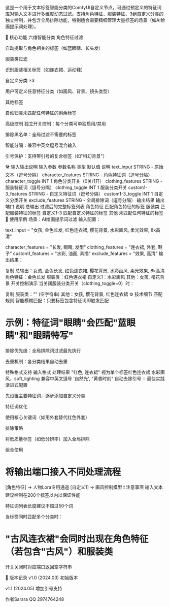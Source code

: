 这是一个用于文本标签智能分类的ComfyUI自定义节点，可通过预定义的特征词库对输入文本进行多维度动态过滤。支持角色特征、服装特征、3组自定义分类的独立控制，并包含全局排除功能，特别适合需要精细管理大量标签的场景（如AI绘画提示词处理）。

🎯 核心功能
六维智能分类
角色特征过滤

自动提取与角色相关的标签（如蓝眼睛、长头发）

服装类过滤

识别服装相关标签（如连衣裙、运动鞋）

自定义分类 ×3

用户可定义任意特征分类（如画风、背景、镜头类型）

其他标签

自动归类未匹配任何特征的剩余标签

高级控制
独立开关控制：每个分类可单独启用/禁用

排除黑名单：全局过滤不需要的标签

智能分隔：兼容中英文逗号混合输入

引号保护：支持带引号的复合标签（如"科幻背景"）

🛠️ 输入输出说明
输入参数
参数名称	类型	默认值	说明
text_input	STRING	-	原始文本（逗号分隔）
character_features	STRING	-	角色特征词（逗号分隔）
character_toggle	INT	1	角色分类开关（0关/1开）
clothing_features	STRING	-	服装特征词（逗号分隔）
clothing_toggle	INT	1	服装分类开关
custom1-3_features	STRING	-	自定义特征词（逗号分隔）
custom1-3_toggle	INT	1	自定义分类开关
exclude_features	STRING	-	全局排除词（逗号分隔）
输出结果
输出端口	说明
总输出	过滤后的完整标签列表
角色特征	匹配角色特征的标签
服装类	匹配服装特征的标签
自定义1-3	匹配自定义特征的标签
其他	未匹配任何特征的标签
🧩 使用示例
场景：AI绘画提示词过滤
输入配置：

text_input = "女孩, 金色长发, 红色连衣裙, 樱花背景, 水彩画风, 柔光效果, 8k高清"

character_features = "长发, 眼睛, 发型"
clothing_features = "连衣裙, 外套, 鞋子" 
custom1_features = "水彩, 油画, 素描"
exclude_features = "效果, 高清"
输出结果：

复制
总输出：女孩, 金色长发, 红色连衣裙, 樱花背景, 水彩画风, 柔光效果, 8k高清
角色特征：金色长发
服装类：红色连衣裙
自定义1：水彩画风
其他：女孩, 樱花背景
开关控制演示
当关闭服装分类开关（clothing_toggle=0）时：

复制
服装类："" (空字符串)
其他：女孩, 樱花背景, 红色连衣裙
⚙️ 技术细节
匹配规则
智能模糊匹配：只要标签包含特征词即触发匹配

# 示例：特征词"眼睛"会匹配"蓝眼睛"和"眼睛特写"
排除优先级：全局排除词过滤最先执行

去重机制：各分类结果自动去重

特殊格式支持
输入格式	处理结果
"红色, 连衣裙"	视为单个标签红色连衣裙
水彩画风，soft_lighting	兼容中英文逗号
'自然光', "黄昏时刻"	自动去除引号
💡 最佳实践
渐进式配置

先设置主要特征词，逐步添加自定义分类

特征词优化

使用核心关键词（如用外套替代红色外套）

排除策略

将低质量标签（如低分辨率）加入全局排除

组合使用

# 将输出端口接入不同处理流程
[角色特征] -> 人物Lora专用通道
[自定义1] -> 画风控制模型
❗ 注意事项
输入文本建议控制在200个标签以内以保证性能

特征词列表长度建议不超过50个词

当标签同时匹配多个分类时：

# "古风连衣裙"会同时出现在角色特征（若包含"古风"）和服装类
开关关闭时对应端口返回空字符串

📜 版本记录
v1.0 (2024.03) 初始版本

v1.1 (2024.05) 增加引号支持

作者Sarara QQ 2974764248